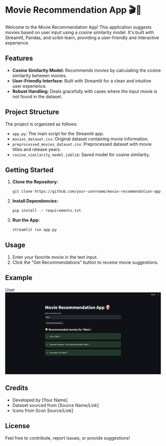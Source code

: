 # Movie Recommendation App 🎬🍿

Welcome to the Movie Recommendation App! This application suggests movies based on user input using a cosine similarity model. It's built with Streamlit, Pandas, and scikit-learn, providing a user-friendly and interactive experience.

## Features

- **Cosine Similarity Model:** Recommends movies by calculating the cosine similarity between movies.
- **User-Friendly Interface:** Built with Streamlit for a clean and intuitive user experience.
- **Robust Handling:** Deals gracefully with cases where the input movie is not found in the dataset.

## Project Structure

The project is organized as follows:

- `app.py`: The main script for the Streamlit app.
- `movies_dataset.csv`: Original dataset containing movie information.
- `preprocessed_movies_dataset.csv`: Preprocessed dataset with movie titles and release years.
- `cosine_similarity_model.joblib`: Saved model for cosine similarity.

## Getting Started

1. **Clone the Repository:**

    ```bash
    git clone https://github.com/your-username/movie-recommendation-app.git
    ```

2. **Install Dependencies:**

    ```bash
    pip install -r requirements.txt
    ```

3. **Run the App:**

    ```bash
    streamlit run app.py
    ```

## Usage

1. Enter your favorite movie in the text input.
2. Click the "Get Recommendations" button to receive movie suggestions.

## Example

User
<img width="1440" alt="Screenshot 2024-01-23 at 12.52.27 AM.png" src="https://github.com/ayeshachohan/Movie_Recommender_App/blob/main/Screenshot%202024-01-23%20at%2012.52.27%20AM.png "> 




## Credits

- Developed by [Your Name]
- Dataset sourced from [Source Name/Link]
- Icons from [Icon Source/Link]

## License

Feel free to contribute, report issues, or provide suggestions!

